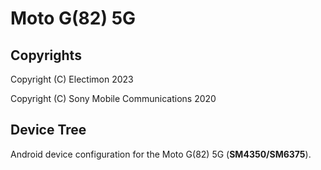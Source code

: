Moto G(82) 5G
============

## Copyrights
Copyright (C) Electimon 2023

Copyright (C) Sony Mobile Communications 2020

## Device Tree

Android device configuration for the Moto G(82) 5G (**SM4350/SM6375**).
